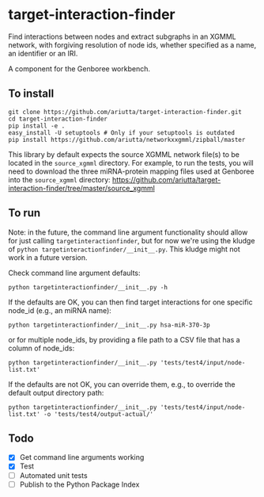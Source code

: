 # target-interaction-finder
Find interactions between nodes and extract subgraphs in an XGMML network, with forgiving resolution of node ids, whether specified as a name, an identifier or an IRI.

A component for the Genboree workbench.

## To install

```
git clone https://github.com/ariutta/target-interaction-finder.git
cd target-interaction-finder
pip install -e .
easy_install -U setuptools # Only if your setuptools is outdated
pip install https://github.com/ariutta/networkxxgmml/zipball/master
```

This library by default expects the source XGMML network file(s) to be located in the ```source_xgmml``` directory. For example, to run the tests, you will need to download the three miRNA-protein mapping files used at Genboree into the ```source_xgmml``` directory: https://github.com/ariutta/target-interaction-finder/tree/master/source_xgmml

## To run

Note: in the future, the command line argument functionality should allow for just calling ```targetinteractionfinder```, but for now we're using the kludge of ```python targetinteractionfinder/__init__.py```. This kludge might not work in a future version.

Check command line argument defaults:

```
python targetinteractionfinder/__init__.py -h
```

If the defaults are OK, you can then find target interactions for one specific node_id (e.g., an miRNA name):

```
python targetinteractionfinder/__init__.py hsa-miR-370-3p
```

or for multiple node_ids, by providing a file path to a CSV file that has a column of node_ids:

```
python targetinteractionfinder/__init__.py 'tests/test4/input/node-list.txt'
```

If the defaults are not OK, you can override them, e.g., to override the default output directory path:

```
python targetinteractionfinder/__init__.py 'tests/test4/input/node-list.txt' -o 'tests/test4/output-actual/'
```

## Todo
* [x] Get command line arguments working
* [x] Test
* [ ] Automated unit tests
* [ ] Publish to the Python Package Index
